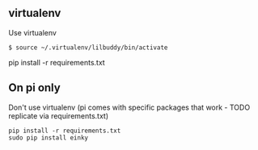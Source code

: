 ## virtualenv

Use virtualenv

    $ source ~/.virtualenv/lilbuddy/bin/activate

pip install -r requirements.txt

## On pi only

Don't use virtualenv (pi comes with specific packages that work - TODO replicate via requirements.txt)

    pip install -r requirements.txt
    sudo pip install einky